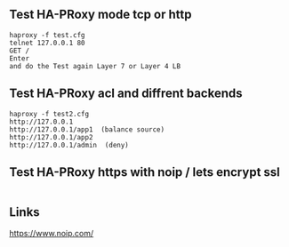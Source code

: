 ## Test HA-PRoxy mode tcp or http
```
haproxy -f test.cfg
telnet 127.0.0.1 80
GET /
Enter
and do the Test again Layer 7 or Layer 4 LB
```

## Test HA-PRoxy acl and diffrent backends
```
haproxy -f test2.cfg
http://127.0.0.1
http://127.0.0.1/app1  (balance source)
http://127.0.0.1/app2
http://127.0.0.1/admin  (deny)
```

## Test HA-PRoxy https with noip / lets encrypt ssl
```

```

## Links

https://www.noip.com/
